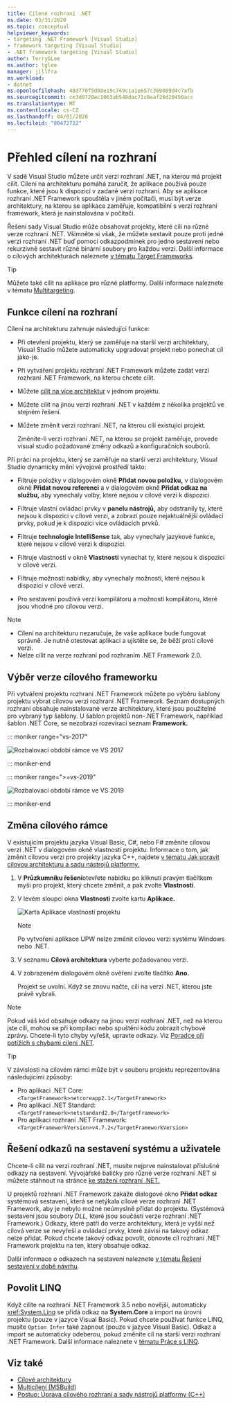 ```yaml
---
title: Cílené rozhraní .NET
ms.date: 03/31/2020
ms.topic: conceptual
helpviewer_keywords:
- targeting .NET Framework [Visual Studio]
- framework targeting [Visual Studio]
- .NET framework targeting [Visual Studio]
author: TerryGLee
ms.author: tglee
manager: jillfra
ms.workload:
- dotnet
ms.openlocfilehash: 48d770f5d88e19c749c1a1e657c369089d4c7afb
ms.sourcegitcommit: ce3d0728ec1063ab548dac71c8eaf26d20450acc
ms.translationtype: MT
ms.contentlocale: cs-CZ
ms.lasthandoff: 04/01/2020
ms.locfileid: "80472732"
---
```

# <a name="framework-targeting-overview"></a>Přehled cílení na rozhraní

V sadě Visual Studio můžete určit verzi rozhraní .NET, na kterou má projekt cílit. Cílení na architekturu pomáhá zaručit, že aplikace používá pouze funkce, které jsou k dispozici v zadané verzi rozhraní. Aby se aplikace rozhraní .NET Framework spouštěla v jiném počítači, musí být verze architektury, na kterou se aplikace zaměřuje, kompatibilní s verzí rozhraní framework, která je nainstalována v počítači.

Řešení sady Visual Studio může obsahovat projekty, které cílí na různé verze rozhraní .NET.  Všimněte si však, že můžete sestavit pouze proti jedné verzi rozhraní .NET buď pomocí odkazpodmínek pro jedno sestavení nebo rekurzivně sestavit různé binární soubory pro každou verzi.  Další informace o cílových architekturách naleznete [v tématu Target Frameworks](/dotnet/standard/frameworks).

> [!TIP]
> Můžete také cílit na aplikace pro různé platformy. Další informace naleznete v tématu [Multitargeting](../msbuild/msbuild-multitargeting-overview.md).

## <a name="framework-targeting-features"></a>Funkce cílení na rozhraní

Cílení na architekturu zahrnuje následující funkce:

- Při otevření projektu, který se zaměřuje na starší verzi architektury, Visual Studio můžete automaticky upgradovat projekt nebo ponechat cíl jako-je.

- Při vytváření projektu rozhraní .NET Framework můžete zadat verzi rozhraní .NET Framework, na kterou chcete cílit.

- Můžete [cílit na více architektur](/dotnet/standard/frameworks#how-to-specify-target-frameworks) v jednom projektu.

- Můžete cílit na jinou verzi rozhraní .NET v každém z několika projektů ve stejném řešení.

- Můžete změnit verzi rozhraní .NET, na kterou cílí existující projekt.

   Změníte-li verzi rozhraní .NET, na kterou se projekt zaměřuje, provede visual studio požadované změny odkazů a konfiguračních souborů.

Při práci na projektu, který se zaměřuje na starší verzi architektury, Visual Studio dynamicky mění vývojové prostředí takto:

- Filtruje položky v dialogovém okně **Přidat novou položku,** v dialogovém okně **Přidat novou referenci** a v dialogovém okně **Přidat odkaz na službu,** aby vynechaly volby, které nejsou v cílové verzi k dispozici.

- Filtruje vlastní ovládací prvky v **panelu nástrojů,** aby odstranily ty, které nejsou k dispozici v cílové verzi, a zobrazí pouze nejaktuálnější ovládací prvky, pokud je k dispozici více ovládacích prvků.

- Filtruje **technologie IntelliSense** tak, aby vynechaly jazykové funkce, které nejsou v cílové verzi k dispozici.

- Filtruje vlastnosti v okně **Vlastnosti** vynechat ty, které nejsou k dispozici v cílové verzi.

- Filtruje možnosti nabídky, aby vynechaly možnosti, které nejsou k dispozici v cílové verzi.

- Pro sestavení používá verzi kompilátoru a možnosti kompilátoru, které jsou vhodné pro cílovou verzi.

> [!NOTE]
> - Cílení na architekturu nezaručuje, že vaše aplikace bude fungovat správně. Je nutné otestovat aplikaci a ujistěte se, že běží proti cílové verzi.
> - Nelze cílit na verze rozhraní pod rozhraním .NET Framework 2.0.

## <a name="select-a-target-framework-version"></a>Výběr verze cílového frameworku

Při vytváření projektu rozhraní .NET Framework můžete po výběru šablony projektu vybrat cílovou verzi rozhraní .NET Framework. Seznam dostupných rozhraní obsahuje nainstalované verze architektury, které jsou použitelné pro vybraný typ šablony. U šablon projektů non-.NET Framework, například šablon .NET Core, se nezobrazí rozevírací seznam **Framework.**

::: moniker range="vs-2017"

![Rozbalovací období rámce ve VS 2017](media/vside-newproject-framework.png)

::: moniker-end

::: moniker range=">=vs-2019"

![Rozbalovací období rámce ve VS 2019](media/vs-2019/configure-new-project-framework.png)

::: moniker-end

## <a name="change-the-target-framework"></a>Změna cílového rámce

V existujícím projektu jazyka Visual Basic, C#, nebo F# změníte cílovou verzi .NET v dialogovém okně vlastností projektu. Informace o tom, jak změnit cílovou verzi pro projekty jazyka C++, najdete [v tématu Jak upravit cílovou architekturu a sadu nástrojů platformy.](/cpp/build/how-to-modify-the-target-framework-and-platform-toolset)

1. V **Průzkumníku řešení**otevřete nabídku po kliknutí pravým tlačítkem myši pro projekt, který chcete změnit, a pak zvolte **Vlastnosti**.

1. V levém sloupci okna **Vlastnosti** zvolte kartu **Aplikace.**

   ![Karta Aplikace vlastností projektu](../ide/media/vs_slnexplorer_properties_applicationtab.png)

   > [!NOTE]
   > Po vytvoření aplikace UPW nelze změnit cílovou verzi systému Windows nebo .NET.

1. V seznamu **Cílová architektura** vyberte požadovanou verzi.

1. V zobrazeném dialogovém okně ověření zvolte tlačítko **Ano.**

   Projekt se uvolní. Když se znovu načte, cílí na verzi .NET, kterou jste právě vybrali.

> [!NOTE]
> Pokud váš kód obsahuje odkazy na jinou verzi rozhraní .NET, než na kterou jste cílí, mohou se při kompilaci nebo spuštění kódu zobrazit chybové zprávy. Chcete-li tyto chyby vyřešit, upravte odkazy. Viz [Poradce při potížích s chybami cílení .NET](../msbuild/troubleshooting-dotnet-framework-targeting-errors.md).

> [!TIP]
> V závislosti na cílovém rámci může být v souboru projektu reprezentována následujícími způsoby:
>
> - Pro aplikaci .NET Core:`<TargetFramework>netcoreapp2.1</TargetFramework>`
> - Pro aplikaci .NET Standard:`<TargetFramework>netstandard2.0</TargetFramework>`
> - Pro aplikaci rozhraní .NET Framework:`<TargetFrameworkVersion>v4.7.2</TargetFrameworkVersion>`

## <a name="resolve-system-and-user-assembly-references"></a>Řešení odkazů na sestavení systému a uživatele

Chcete-li cílit na verzi rozhraní .NET, musíte nejprve nainstalovat příslušné odkazy na sestavení. Vývojářské balíčky pro různé verze rozhraní .NET si můžete stáhnout na stránce [ke stažení rozhraní .NET.](https://www.microsoft.com/net/download/windows)

U projektů rozhraní .NET Framework zakáže dialogové okno **Přidat odkaz** systémová sestavení, která se netýkala cílové verze rozhraní .NET Framework, aby je nebylo možné neúmyslně přidat do projektu. (Systémová sestavení jsou soubory *DLL,* které jsou součástí verze rozhraní .NET Framework.) Odkazy, které patří do verze architektury, která je vyšší než cílová verze se nevyřeší a ovládací prvky, které závisí na takový odkaz nelze přidat. Pokud chcete takový odkaz povolit, obnovte cíl rozhraní .NET Framework projektu na ten, který obsahuje odkaz.

Další informace o odkazech na sestavení naleznete [v tématu Řešení sestavení v době návrhu](../msbuild/resolving-assemblies-at-design-time.md).

## <a name="enable-linq"></a>Povolit LINQ

Když cílíte na rozhraní .NET Framework 3.5 nebo novější, automaticky <xref:System.Linq> se přidá odkaz na **System.Core** a import na úrovni projektu (pouze v jazyce Visual Basic). Pokud chcete používat funkce LINQ, musíte `Option Infer` také zapnout (pouze v jazyce Visual Basic). Odkaz a import se automaticky odeberou, pokud změníte cíl na starší verzi rozhraní .NET Framework. Další informace naleznete v [tématu Práce s LINQ](/dotnet/csharp/tutorials/working-with-linq).

## <a name="see-also"></a>Viz také

- [Cílové architektury](/dotnet/standard/frameworks)
- [Multicílení (MSBuild)](../msbuild/msbuild-multitargeting-overview.md)
- [Postup: Úprava cílového rozhraní a sady nástrojů platformy (C++)](/cpp/build/how-to-modify-the-target-framework-and-platform-toolset)
